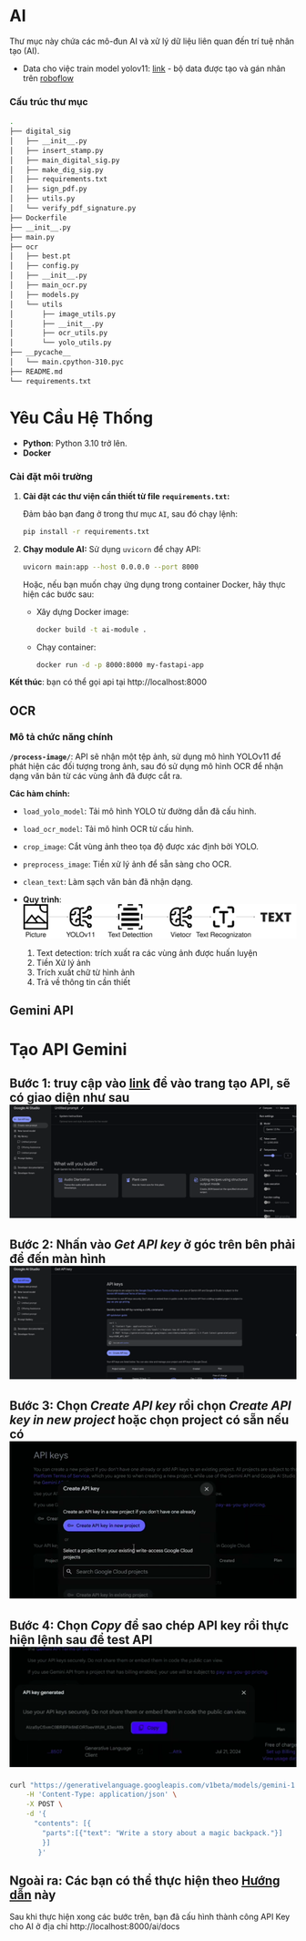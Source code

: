 # AI
Thư mục này chứa các mô-đun AI và xử lý dữ liệu liên quan đến trí tuệ nhân tạo (AI).   
- Data cho việc train model yolov11: [link](https://drive.google.com/file/d/1Tbjlu5EW1jrnpt7lmR0CKzr26LCUtnRn/view?usp=sharing) - bộ data được tạo và gán nhãn trên [roboflow](https://app.roboflow.com/)

### Cấu trúc thư mục
```bash
.
├── digital_sig
│   ├── __init__.py
│   ├── insert_stamp.py
│   ├── main_digital_sig.py
│   ├── make_dig_sig.py
│   ├── requirements.txt
│   ├── sign_pdf.py
│   ├── utils.py
│   └── verify_pdf_signature.py
├── Dockerfile
├── __init__.py
├── main.py
├── ocr
│   ├── best.pt
│   ├── config.py
│   ├── __init__.py
│   ├── main_ocr.py
│   ├── models.py
│   └── utils
│       ├── image_utils.py
│       ├── __init__.py
│       ├── ocr_utils.py
│       └── yolo_utils.py
├── __pycache__
│   └── main.cpython-310.pyc
├── README.md
└── requirements.txt

```

# **Yêu Cầu Hệ Thống** 
- **Python**: Python 3.10 trở lên.
- **Docker**

### Cài đặt môi trường

1. **Cài đặt các thư viện cần thiết từ file `requirements.txt`:**

    Đảm bảo bạn đang ở trong thư mục `AI`, sau đó chạy lệnh:
    ```bash
    pip install -r requirements.txt
    ```
2. **Chạy module AI:**
    Sử dụng `uvicorn` để chạy API:
    ```bash
    uvicorn main:app --host 0.0.0.0 --port 8000
    ```
    Hoặc, nếu bạn muốn chạy ứng dụng trong container Docker, hãy thực hiện các bước sau:
    - Xây dựng Docker image:
        ```bash
        docker build -t ai-module .
        ```
    - Chạy container:
        ```bash
        docker run -d -p 8000:8000 my-fastapi-app
        ```
**Kết thúc**: bạn có thể gọi api tại http://localhost:8000

## OCR
### Mô tả chức năng chính

**`/process-image/`**: API sẽ nhận một tệp ảnh, sử dụng mô hình YOLOv11 để phát hiện các đối tượng trong ảnh, sau đó sử dụng mô hình OCR để nhận dạng văn bản từ các vùng ảnh đã được cắt ra. 

**Các hàm chính:**
- `load_yolo_model`: Tải mô hình YOLO từ đường dẫn đã cấu hình.
- `load_ocr_model`: Tải mô hình OCR từ cấu hình.
- `crop_image`: Cắt vùng ảnh theo tọa độ được xác định bởi YOLO.
- `preprocess_image`: Tiền xử lý ảnh để sẵn sàng cho OCR.
- `clean_text`: Làm sạch văn bản đã nhận dạng.

- **Quy trình**:
![ocr](../docs/images/ocr.svg)
  1. Text detection: trích xuất ra các vùng ảnh được huấn luyện
  2. Tiền Xử lý ảnh
  3. Trích xuất chữ từ hình ảnh
  4. Trả về thông tin cần thiết


## Gemini API


# Tạo API Gemini 
## Bước 1: truy cập vào [link](aistudio.google.com) để vào trang tạo API, sẽ có giao diện như sau![alt text](../docs/images/gemini.png)
## Bước 2: Nhấn vào *Get API key* ở góc trên bên phải để đến màn hình![alt text](../docs/images/gemini-1.png)
## Bước 3: Chọn *Create API key* rồi chọn *Create API key in new project* hoặc chọn project có sẵn nếu có ![alt text](../docs/images/gemini-2.png)
## Bước 4: Chọn *Copy* để sao chép API key rồi thực hiện lệnh sau để test API![alt text](../docs/images/gemini-3.png)
```bash
curl "https://generativelanguage.googleapis.com/v1beta/models/gemini-1.5-flash:generateContent?key=${GEMINI_API_KEY}" \
    -H 'Content-Type: application/json' \
    -X POST \
    -d '{
      "contents": [{
        "parts":[{"text": "Write a story about a magic backpack."}]
        }]
       }'
```

**Ngoài ra**: Các bạn có thể thực hiện theo [Hướng dẫn](https://ai.google.dev/gemini-api/docs/api-key?hl=vi) này
---

Sau khi thực hiện xong các bước trên, bạn đã cấu hình thành công API Key cho AI ở địa chỉ http://localhost:8000/ai/docs


